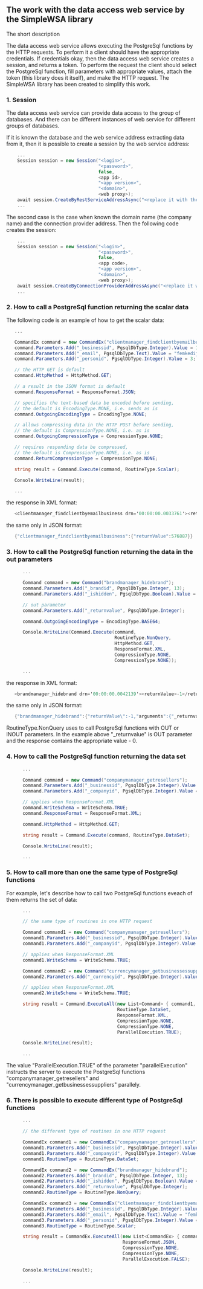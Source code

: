 ## The work with the data access web service by the SimpleWSA library

The short description

  The data access web service allows executing the PostgreSql functions by the HTTP 
requests. To perform it a client should have the appropriate credentials. If credentials
okay, then the data access web service creates a session, and returns a token.
  To perform the request the client should select the PostgreSql function, fill parameters
with appropriate values, attach the token (this library does it itself), and make the
HTTP request.
  The SimpleWSA library has been created to simplify this work.

### 1. Session

  The data access web service can provide data access to the group of databases. And there 
  can be different instances of web service for different groups of databases.

  If it is known the database and the web service address extracting data from it, then it is possible
  to create a session by the web service address:

  ```csharp
      ...
      Session session = new Session("<login>",
                                    "<password>",
                                    false,
                                    <app id>,
                                    "<app version>",
                                    "<domain>",
                                    <web proxy>);
      await session.CreateByRestServiceAddressAsync("<replace it with the web service address>");
	  ...
  ```

  The second case is the case when known the domain name (the company name) and the connection provider 
  address. Then the following code creates the session:

  ```csharp
      ...
      Session session = new Session("<login>",
                                    "<password>",
                                    false,
                                    <app code>,
                                    "<app version>",
                                    "<domain>",
                                    <web proxy>);
      await session.CreateByConnectionProviderAddressAsync("<replace it with the connection provider address>");
	  ...
  ```

### 2. How to call a PostgreSql function returning the scalar data

   The following code is an example of how to get the scalar data:

   ```csharp
      ...

      CommandEx command = new CommandEx("clientmanager_findclientbyemailbusiness");
      command.Parameters.Add("_businessid", PgsqlDbType.Integer).Value = 1;
      command.Parameters.Add("_email", PgsqlDbType.Text).Value = "femkedijkema@hotmail.com";
      command.Parameters.Add("_personid", PgsqlDbType.Integer).Value = 3;

      // the HTTP GET is default
      command.HttpMethod = HttpMethod.GET;

      // a result in the JSON format is default
      command.ResponseFormat = ResponseFormat.JSON;

      // specifies the text-based data be encoded before sending,
      // the default is EncodingType.NONE, i.e. sends as is
      command.OutgoingEncodingType = EncodingType.NONE;

      // allows compressing data in the HTTP POST before sending,
      // the default is CompressionType.NONE, i.e. as is
      command.OutgoingCompressionType = CompressionType.NONE;

      // requires responding data be compressed,
      // the default is CompressionType.NONE, i.e. as is
      command.ReturnCompressionType = CompressionType.NONE;

      string result = Command.Execute(command, RoutineType.Scalar);

      Console.WriteLine(result);

	  ...
   ```

   the response in XML format:

   ```csharp
      <clientmanager_findclientbyemailbusiness drn='00:00:00.0033761'><returnValue>576887</returnValue></clientmanager_findclientbyemailbusiness>
   ```

   the same only in JSON format:

   ```csharp
      {"clientmanager_findclientbyemailbusiness":{"returnValue":576887}}
   ```

### 3. How to call the PostgreSql function returning the data in the out parameters

```csharp
      ...

      Command command = new Command("brandmanager_hidebrand");
      command.Parameters.Add("_brandid", PgsqlDbType.Integer, 13);
      command.Parameters.Add("_ishidden", PgsqlDbType.Boolean).Value = false;

      // out parameter
      command.Parameters.Add("_returnvalue", PgsqlDbType.Integer);

      command.OutgoingEncodingType = EncodingType.BASE64;

      Console.WriteLine(Command.Execute(command,
                                        RoutineType.NonQuery,
                                        HttpMethod.GET,
                                        ResponseFormat.XML,
                                        CompressionType.NONE,
                                        CompressionType.NONE));

	  ...
```

   the response in XML format:

   ```csharp
      <brandmanager_hidebrand drn='00:00:00.0042139'><returnValue>-1</returnValue><arguments><_returnvalue>0</_returnvalue></arguments></brandmanager_hidebrand>
   ```

   the same only in JSON format:

   ```csharp
      {"brandmanager_hidebrand":{"returnValue\":-1,"arguments":{"_returnvalue":0}}}
   ```
   
   RoutineType.NonQuery uses to call PostgreSql functions with OUT or INOUT parameters. In the example above "_returnvalue" is OUT parameter and the response contains
   the appropriate value - 0. 


### 4. How to call the PostgreSql function returning the data set

```csharp
      ...

      Command command = new Command("companymanager_getresellers");
      command.Parameters.Add("_businessid", PgsqlDbType.Integer).Value = 1;
      command.Parameters.Add("_companyid", PgsqlDbType.Integer).Value = 13;

      // applies when ResponseFormat.XML
      command.WriteSchema = WriteSchema.TRUE;
      command.ResponseFormat = ResponseFormat.XML;

      command.HttpMethod = HttpMethod.GET;

      string result = Command.Execute(command, RoutineType.DataSet);

      Console.WriteLine(result);

      ...
```

### 5. How to call more than one the same type of PostgreSql functions

   For example, let's describe how to call two PostgreSql functions eveach of them 
   returns the set of data:

```csharp
      ...

	  // the same type of routines in one HTTP request

      Command command1 = new Command("companymanager_getresellers");
      command1.Parameters.Add("_businessid", PgsqlDbType.Integer).Value = 1;
      command1.Parameters.Add("_companyid", PgsqlDbType.Integer).Value = 13;

      // applies when ResponseFormat.XML
      command1.WriteSchema = WriteSchema.TRUE;

      Command command2 = new Command("currencymanager_getbusinessessuppliers");
      command2.Parameters.Add("_currencyid", PgsqlDbType.Integer).Value = 1;

      // applies when ResponseFormat.XML
      command2.WriteSchema = WriteSchema.TRUE;

      string result = Command.ExecuteAll(new List<Command> { command1, command2 },
                                         RoutineType.DataSet,
                                         ResponseFormat.XML,
                                         CompressionType.NONE,
                                         CompressionType.NONE,
                                         ParallelExecution.TRUE);

      Console.WriteLine(result);

      ...
```

   The value "ParallelExecution.TRUE" of the parameter "parallelExecution" instructs the server
   to execute the PostgreSql functions "companymanager_getresellers" and 
   "currencymanager_getbusinessessuppliers" parallely.

### 6. There is possible to execute different type of PostgreSql functions 

```csharp
      ...

      // the different type of routines in one HTTP request

      CommandEx command1 = new CommandEx("companymanager_getresellers");
      command1.Parameters.Add("_businessid", PgsqlDbType.Integer).Value = 1;
      command1.Parameters.Add("_companyid", PgsqlDbType.Integer).Value = 13;
      command1.RoutineType = RoutineType.DataSet;

      CommandEx command2 = new CommandEx("brandmanager_hidebrand");
      command2.Parameters.Add("_brandid", PgsqlDbType.Integer, 13);
      command2.Parameters.Add("_ishidden", PgsqlDbType.Boolean).Value = false;
      command2.Parameters.Add("_returnvalue", PgsqlDbType.Integer);
      command2.RoutineType = RoutineType.NonQuery;

      CommandEx command3 = new CommandEx("clientmanager_findclientbyemailbusiness");
      command3.Parameters.Add("_businessid", PgsqlDbType.Integer).Value = 1;
      command3.Parameters.Add("_email", PgsqlDbType.Text).Value = "femkedijkema@hotmail.com";
      command3.Parameters.Add("_personid", PgsqlDbType.Integer).Value = 3;
      command3.RoutineType = RoutineType.Scalar;

      string result = CommandEx.ExecuteAll(new List<CommandEx> { command1, command2, command3 },
                                           ResponseFormat.JSON,
                                           CompressionType.NONE,
                                           CompressionType.NONE,
                                           ParallelExecution.FALSE);

      Console.WriteLine(result);

      ...
```